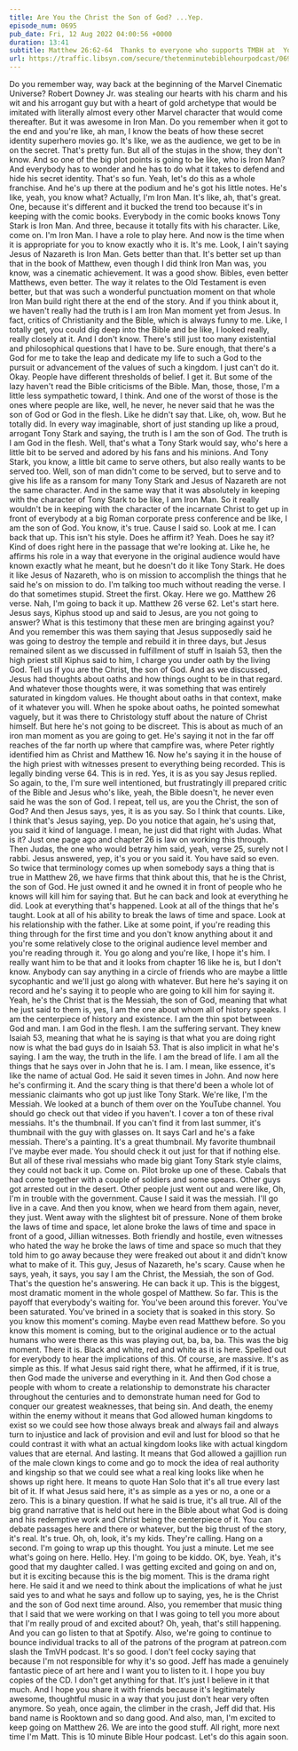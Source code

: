 ```yaml
---
title: Are You the Christ the Son of God? ...Yep.
episode_num: 0695
pub_date: Fri, 12 Aug 2022 04:00:56 +0000
duration: 13:41
subtitle: Matthew 26:62-64  Thanks to everyone who supports TMBH at  You're the reason we can all do this together!  Music written and performed by .
url: https://traffic.libsyn.com/secure/thetenminutebiblehourpodcast/0695_-_Are_You_the_Christ_the_Son_of_God_..._Yep..mp3
---
```


 Do you remember way, way back at the beginning of the Marvel Cinematic Universe? Robert Downey Jr. was stealing our hearts with his charm and his wit and his arrogant guy but with a heart of gold archetype that would be imitated with literally almost every other Marvel character that would come thereafter. But it was awesome in Iron Man. Do you remember when it got to the end and you're like, ah man, I know the beats of how these secret identity superhero movies go. It's like, we as the audience, we get to be in on the secret. That's pretty fun. But all of the stujas in the show, they don't know. And so one of the big plot points is going to be like, who is Iron Man? And everybody has to wonder and he has to do what it takes to defend and hide his secret identity. That's so fun. Yeah, let's do this as a whole franchise. And he's up there at the podium and he's got his little notes. He's like, yeah, you know what? Actually, I'm Iron Man. It's like, ah, that's great. One, because it's different and it bucked the trend too because it's in keeping with the comic books. Everybody in the comic books knows Tony Stark is Iron Man. And three, because it totally fits with his character. Like, come on. I'm Iron Man. I have a role to play here. And now is the time when it is appropriate for you to know exactly who it is. It's me. Look, I ain't saying Jesus of Nazareth is Iron Man. Gets better than that. It's better set up than that in the book of Matthew, even though I did think Iron Man was, you know, was a cinematic achievement. It was a good show. Bibles, even better Matthews, even better. The way it relates to the Old Testament is even better, but that was such a wonderful punctuation moment on that whole Iron Man build right there at the end of the story. And if you think about it, we haven't really had the truth is I am Iron Man moment yet from Jesus. In fact, critics of Christianity and the Bible, which is always funny to me. Like, I totally get, you could dig deep into the Bible and be like, I looked really, really closely at it. And I don't know. There's still just too many existential and philosophical questions that I have to be. Sure enough, that there's a God for me to take the leap and dedicate my life to such a God to the pursuit or advancement of the values of such a kingdom. I just can't do it. Okay. People have different thresholds of belief. I get it. But some of the lazy haven't read the Bible criticisms of the Bible. Man, those, those, I'm a little less sympathetic toward, I think. And one of the worst of those is the ones where people are like, well, he never, he never said that he was the son of God or God in the flesh. Like he didn't say that. Like, oh, wow. But he totally did. In every way imaginable, short of just standing up like a proud, arrogant Tony Stark and saying, the truth is I am the son of God. The truth is I am God in the flesh. Well, that's what a Tony Stark would say, who's here a little bit to be served and adored by his fans and his minions. And Tony Stark, you know, a little bit came to serve others, but also really wants to be served too. Well, son of man didn't come to be served, but to serve and to give his life as a ransom for many Tony Stark and Jesus of Nazareth are not the same character. And in the same way that it was absolutely in keeping with the character of Tony Stark to be like, I am Iron Man. So it really wouldn't be in keeping with the character of the incarnate Christ to get up in front of everybody at a big Roman corporate press conference and be like, I am the son of God. You know, it's true. Cause I said so. Look at me. I can back that up. This isn't his style. Does he affirm it? Yeah. Does he say it? Kind of does right here in the passage that we're looking at. Like he, he affirms his role in a way that everyone in the original audience would have known exactly what he meant, but he doesn't do it like Tony Stark. He does it like Jesus of Nazareth, who is on mission to accomplish the things that he said he's on mission to do. I'm talking too much without reading the verse. I do that sometimes stupid. Street the first. Okay. Here we go. Matthew 26 verse. Nah, I'm going to back it up. Matthew 26 verse 62. Let's start here. Jesus says, Kiphus stood up and said to Jesus, are you not going to answer? What is this testimony that these men are bringing against you? And you remember this was them saying that Jesus supposedly said he was going to destroy the temple and rebuild it in three days, but Jesus remained silent as we discussed in fulfillment of stuff in Isaiah 53, then the high priest still Kiphus said to him, I charge you under oath by the living God. Tell us if you are the Christ, the son of God. And as we discussed, Jesus had thoughts about oaths and how things ought to be in that regard. And whatever those thoughts were, it was something that was entirely saturated in kingdom values. He thought about oaths in that context, make of it whatever you will. When he spoke about oaths, he pointed somewhat vaguely, but it was there to Christology stuff about the nature of Christ himself. But here he's not going to be discreet. This is about as much of an iron man moment as you are going to get. He's saying it not in the far off reaches of the far north up where that campfire was, where Peter rightly identified him as Christ and Matthew 16. Now he's saying it in the house of the high priest with witnesses present to everything being recorded. This is legally binding verse 64. This is in red. Yes, it is as you say Jesus replied. So again, to the, I'm sure well intentioned, but frustratingly ill prepared critic of the Bible and Jesus who's like, yeah, the Bible doesn't, he never even said he was the son of God. I repeat, tell us, are you the Christ, the son of God? And then Jesus says, yes, it is as you say. So I think that counts. Like, I think that's Jesus saying, yep. Do you notice that again, he's using that, you said it kind of language. I mean, he just did that right with Judas. What is it? Just one page ago and chapter 26 is law on working this through. Then Judas, the one who would betray him said, yeah, verse 25, surely not I rabbi. Jesus answered, yep, it's you or you said it. You have said so even. So twice that terminology comes up when somebody says a thing that is true in Matthew 26, we have firms that think about this, that he is the Christ, the son of God. He just owned it and he owned it in front of people who he knows will kill him for saying that. But he can back and look at everything he did. Look at everything that's happened. Look at all of the things that he's taught. Look at all of his ability to break the laws of time and space. Look at his relationship with the father. Like at some point, if you're reading this thing through for the first time and you don't know anything about it and you're some relatively close to the original audience level member and you're reading through it. You go along and you're like, I hope it's him. I really want him to be that and it looks from chapter 16 like he is, but I don't know. Anybody can say anything in a circle of friends who are maybe a little sycophantic and we'll just go along with whatever. But here he's saying it on record and he's saying it to people who are going to kill him for saying it. Yeah, he's the Christ that is the Messiah, the son of God, meaning that what he just said to them is, yes, I am the one about whom all of history speaks. I am the centerpiece of history and existence. I am the thin spot between God and man. I am God in the flesh. I am the suffering servant. They knew Isaiah 53, meaning that what he is saying is that what you are doing right now is what the bad guys do in Isaiah 53. That is also implicit in what he's saying. I am the way, the truth in the life. I am the bread of life. I am all the things that he says over in John that he is. I am. I mean, like essence, it's like the name of actual God. He said it seven times in John. And now here he's confirming it. And the scary thing is that there'd been a whole lot of messianic claimants who got up just like Tony Stark. We're like, I'm the Messiah. We looked at a bunch of them over on the YouTube channel. You should go check out that video if you haven't. I cover a ton of these rival messiahs. It's the thumbnail. If you can't find it from last summer, it's thumbnail with the guy with glasses on. It says Carl and he's a fake messiah. There's a painting. It's a great thumbnail. My favorite thumbnail I've maybe ever made. You should check it out just for that if nothing else. But all of these rival messiahs who made big giant Tony Stark style claims, they could not back it up. Come on. Pilot broke up one of these. Cabals that had come together with a couple of soldiers and some spears. Other guys got arrested out in the desert. Other people just went out and were like, Oh, I'm in trouble with the government. Cause I said it was the messiah. I'll go live in a cave. And then you know, when we heard from them again, never, they just. Went away with the slightest bit of pressure. None of them broke the laws of time and space, let alone broke the laws of time and space in front of a good, Jillian witnesses. Both friendly and hostile, even witnesses who hated the way he broke the laws of time and space so much that they told him to go away because they were freaked out about it and didn't know what to make of it. This guy, Jesus of Nazareth, he's scary. Cause when he says, yeah, it says, you say I am the Christ, the Messiah, the son of God. That's the question he's answering. He can back it up. This is the biggest, most dramatic moment in the whole gospel of Matthew. So far. This is the payoff that everybody's waiting for. You've been around this forever. You've been saturated. You've brined in a society that is soaked in this story. So you know this moment's coming. Maybe even read Matthew before. So you know this moment is coming, but to the original audience or to the actual humans who were there as this was playing out, ba, ba, ba. This was the big moment. There it is. Black and white, red and white as it is here. Spelled out for everybody to hear the implications of this. Of course, are massive. It's as simple as this. If what Jesus said right there, what he affirmed, if it is true, then God made the universe and everything in it. And then God chose a people with whom to create a relationship to demonstrate his character throughout the centuries and to demonstrate human need for God to conquer our greatest weaknesses, that being sin. And death, the enemy within the enemy without it means that God allowed human kingdoms to exist so we could see how those always break and always fail and always turn to injustice and lack of provision and evil and lust for blood so that he could contrast it with what an actual kingdom looks like with actual kingdom values that are eternal. And lasting. It means that God allowed a gajillion run of the male clown kings to come and go to mock the idea of real authority and kingship so that we could see what a real king looks like when he shows up right here. It means to quote Han Solo that it's all true every last bit of it. If what Jesus said here, it's as simple as a yes or no, a one or a zero. This is a binary question. If what he said is true, it's all true. All of the big grand narrative that is held out here in the Bible about what God is doing and his redemptive work and Christ being the centerpiece of it. You can debate passages here and there or whatever, but the big thrust of the story, it's real. It's true. Oh, oh, look, it's my kids. They're calling. Hang on a second. I'm going to wrap up this thought. You just a minute. Let me see what's going on here. Hello. Hey. I'm going to be kiddo. OK, bye. Yeah, it's good that my daughter called. I was getting excited and going on and on, but it is exciting because this is the big moment. This is the drama right here. He said it and we need to think about the implications of what he just said yes to and what he says and follow up to saying, yes, he is the Christ and the son of God next time around. Also, you remember that music thing that I said that we were working on that I was going to tell you more about that I'm really proud of and excited about? Oh, yeah, that's still happening. And you can go listen to that at Spotify. Also, we're going to continue to bounce individual tracks to all of the patrons of the program at patreon.com slash the TmVH podcast. It's so good. I don't feel cocky saying that because I'm not responsible for why it's so good. Jeff has made a genuinely fantastic piece of art here and I want you to listen to it. I hope you buy copies of the CD. I don't get anything for that. It's just I believe in it that much. And I hope you share it with friends because it's legitimately awesome, thoughtful music in a way that you just don't hear very often anymore. So yeah, once again, the climber in the crash, Jeff did that. His band name is Rooktown and so dang good. And also, man, I'm excited to keep going on Matthew 26. We are into the good stuff. All right, more next time I'm Matt. This is 10 minute Bible Hour podcast. Let's do this again soon.